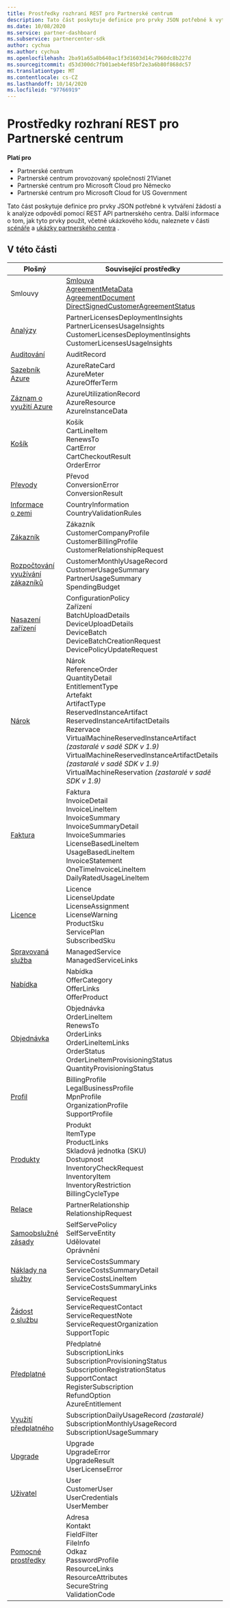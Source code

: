 ```yaml
---
title: Prostředky rozhraní REST pro Partnerské centrum
description: Tato část poskytuje definice pro prvky JSON potřebné k vytváření žádostí a k analýze odpovědí pomocí REST API partnerského centra.
ms.date: 10/08/2020
ms.service: partner-dashboard
ms.subservice: partnercenter-sdk
author: cychua
ms.author: cychua
ms.openlocfilehash: 2ba91a65a8b640ac1f3d1603d14c7960dc8b227d
ms.sourcegitcommit: d53d300dc7fb01aeb4ef85bf2e3a6b80f868dc57
ms.translationtype: MT
ms.contentlocale: cs-CZ
ms.lasthandoff: 10/14/2020
ms.locfileid: "97766919"
---
```

# <a name="partner-center-rest-resources"></a>Prostředky rozhraní REST pro Partnerské centrum

**Platí pro**

- Partnerské centrum
- Partnerské centrum provozovaný společností 21Vianet
- Partnerské centrum pro Microsoft Cloud pro Německo
- Partnerské centrum pro Microsoft Cloud for US Government

Tato část poskytuje definice pro prvky JSON potřebné k vytváření žádostí a k analýze odpovědí pomocí REST API partnerského centra. Další informace o tom, jak tyto prvky použít, včetně ukázkového kódu, naleznete v části [scénáře](scenarios.md) a [ukázky partnerského centra](partner-center-samples.md) .

## <a name="in-this-section"></a>V této části


| Plošný                                                                    | Související prostředky                                                   |
|---------------------------------------------------------------------|----------------------------------------------------|
| Smlouvy                                | [Smlouva](agreement-resources.md)<br/>                                            [AgreementMetaData](agreement-metadata-resources.md)<br/>                                                                                 [AgreementDocument](agreement-document-resources.md)<br/>                                                                                       [DirectSignedCustomerAgreementStatus](customer-agreement-direct-sign-status-resource.md)                                                                                                                       |
| [Analýzy](analytics-resources.md)                                 | PartnerLicensesDeploymentInsights<br/>                                             PartnerLicensesUsageInsights<br/>                                                                                               CustomerLicensesDeploymentInsights<br/>                                                                                           CustomerLicensesUsageInsights                                                                                               |
| [Auditování](auditing-resources.md)                                   | AuditRecord                                        |
| [Sazebník Azure](azure-rate-card-resources.md)                     | AzureRateCard<br/>                                                     AzureMeter<br/>                                                                                                                            AzureOfferTerm<br/>                                                                                                        |
| [Záznam o využití Azure](azure-utilization-record-resources.md)   | AzureUtilizationRecord<br/>                                            AzureResource<br/>                                                                                                                            AzureInstanceData<br/>                                                                                                     |
| [Košík](cart-resources.md)                                           | Košík<br/>                                                              CartLineItem<br/>                                                                                                                                   RenewsTo<br/>                                                                                                                                   CartError<br/>                                                                                                                                   CartCheckoutResult<br/>                                                                                                                                   OrderError                                                                                                                 |
| [Převody](conversions-resources.md)                             | Převod<br/>                                                     ConversionError<br/>      ConversionResult                                                                                 |
| [Informace o zemi](country-information-resources.md)             | CountryInformation<br/>                                  CountryValidationRules                                                                                                     |
| [Zákazník](customer-resources.md)                                   | Zákazník<br/>                                                                       CustomerCompanyProfile<br/>                                                                                                          CustomerBillingProfile<br/>                                                                                                       CustomerRelationshipRequest                                                                                                |
| [Rozpočtování využívání zákazníků](customer-usage-resources.md)             | CustomerMonthlyUsageRecord<br/>                                      CustomerUsageSummary<br/>                                                                                                               PartnerUsageSummary<br/>                                                                                                                       SpendingBudget                                                                                                             |
| [Nasazení zařízení](device-deployment-resources.md)                 | ConfigurationPolicy<br/>                                                   Zařízení<br/>                                                                                                                                   BatchUploadDetails<br/>                                                                                                                                   DeviceUploadDetails<br/>                                                                                                                                   DeviceBatch<br/>                                                                                                                                   DeviceBatchCreationRequest<br/>                                                                                                                        DevicePolicyUpdateRequest                                                                                                  |
| [Nárok](entitlement-resources.md)                             | Nárok<br/>                                                        ReferenceOrder<br/>                                                                                                                                           QuantityDetail<br/>                                                                                                                         EntitlementType<br/>                                                                                                                                Artefakt<br/>                                                                                                                                  ArtifactType<br/>                                                                                                                ReservedInstanceArtifact<br/>                                                                                                                 ReservedInstanceArtifactDetails<br/>                                                                                                          Rezervace<br/>                                                                                                      VirtualMachineReservedInstanceArtifact *(zastaralé v sadě SDK v 1.9)*<br/>                                                                                                                           VirtualMachineReservedInstanceArtifactDetails *(zastaralé v sadě SDK v 1.9)*<br/>                                                                                                                                   VirtualMachineReservation *(zastaralé v sadě SDK v 1.9)*                                                                       |
| [Faktura](invoice-resources.md)                                     | Faktura<br/>                                                             InvoiceDetail<br/>                                                                                                                          InvoiceLineItem<br/>                                                                                                                          InvoiceSummary<br/>                                                                                                                          InvoiceSummaryDetail<br/>                                                                                                                          InvoiceSummaries<br/>                                                                                                                          LicenseBasedLineItem<br/>                                                                                                                          UsageBasedLineItem<br/>                                                                                                                  InvoiceStatement<br/>                                                                                                                  OneTimeInvoiceLineItem<br/>                                                                                                                  DailyRatedUsageLineItem                                               |
| [Licence](license-resources.md)                                     | Licence<br/>                                                        LicenseUpdate<br/>                                                                                                                      LicenseAssignment<br/>                                                                                                                        LicenseWarning<br/>                                                                                                                              ProductSku<br/>                                                                                                                                 ServicePlan<br/>                                                                                                                                 SubscribedSku                                                                                                              |
| [Spravovaná služba](managed-service-resources.md)                     | ManagedService<br/>                    ManagedServiceLinks                                                                                                        |
| [Nabídka](offer-resources.md)                                        | Nabídka<br/>                                                               OfferCategory<br/>                                                                                                                               OfferLinks<br/>                                                                                                                                OfferProduct                                                                                                               |
| [Objednávka](order-resources.md)                                        | Objednávka<br/>                                                               OrderLineItem<br/>                                                                                                                               RenewsTo<br/>                                                                                                                                  OrderLinks<br/>                                                                                                                               OrderLineItemLinks<br/>                                                                                                                               OrderStatus<br/>                                                                                                                               OrderLineItemProvisioningStatus<br/>                                                                                                                       QuantityProvisioningStatus                                                                                                 |
| [Profil](profile-resources.md)                                    | BillingProfile<br/>                                              LegalBusinessProfile<br/>                                                                                                                        MpnProfile<br/>                                                                                                                         OrganizationProfile<br/>                                                                                                                        SupportProfile                                                                                                             |
| [Produkty](product-resources.md)                                   | Produkt<br/>                                                               ItemType<br/>                                                                                                                                  ProductLinks<br/>                                                                                                                                       Skladová jednotka (SKU)<br/>                                                                                                                                       Dostupnost<br/>                                                                                                                                       InventoryCheckRequest<br>                                                                                                                                   InventoryItem<br/>                                                                                                                                       InventoryRestriction<br>                                                                                                                                    BillingCycleType                                                                                                           |
| [Relace](relationships-resources.md)                        | PartnerRelationship<br/>                              RelationshipRequest                                                                                                        |
| [Samoobslužné zásady](self-serve-policy-resources.md)                  | SelfServePolicy<br/>                   SelfServeEntity<br>                                                                                                                                         Udělovatel<br/>                                                                                                                                         Oprávnění                                                                                                                 |
| [Náklady na služby](service-costs-resources.md)                         | ServiceCostsSummary<br/>                                       ServiceCostsSummaryDetail<br>                                                                                                                               ServiceCostsLineItem<br/>                                                                                                                                  ServiceCostsSummaryLinks                                                                                                   |
| [Žádost o službu](service-request-resources.md)                     | ServiceRequest<br/>                                          ServiceRequestContact<br/>                                                                                                                                  ServiceRequestNote<br/>                                                                                                                                  ServiceRequestOrganization<br>                                                                                                                              SupportTopic                                                                                                               |
| [Předplatné](subscription-resources.md)                          | Předplatné<br/>                                                SubscriptionLinks<br/>                                                                                                                                  SubscriptionProvisioningStatus<br/>                                                                                                                         SubscriptionRegistrationStatus<br/>                                                                                                                         SupportContact<br/>                                                                                                                         RegisterSubscription<br/>                                                                                                                             RefundOption<br/>                                                                                                                             AzureEntitlement                                                                                                           |
| [Využití předplatného](subscription-usage-resources.md)              | SubscriptionDailyUsageRecord *(zastaralé)*<br/>            SubscriptionMonthlyUsageRecord<br/>                                                                                                                         SubscriptionUsageSummary                                                                                                   |
| [Upgrade](upgrade-resources.md)                                    | Upgrade<br/>                                                          UpgradeError<br/>                                                                                                                           UpgradeResult<br/>                                         UserLicenseError                                                                                                           |
| [Uživatel](user-resources.md)                                          | User<br/>                                                             CustomerUser<br/>                                                                                                                            UserCredentials<br/>                                            UserMember                                                                                                                 |
| [Pomocné prostředky](utility-resources.md)                          | Adresa<br/>                                                                Kontakt<br/>                                                                                                                                  FieldFilter<br/>                                                                                                                                     FileInfo<br/>                                                                                                                                        Odkaz<br/>                                                                                                                                       PasswordProfile<br/>                                                                                                                                       ResourceLinks<br/>                                                                                                                                        ResourceAttributes<br>                                                                                                                                      SecureString<br/>                                              ValidationCode                                                                                                             |